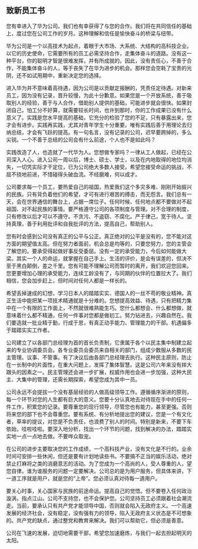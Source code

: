 ## 致新员工书

您有幸进入了华为公司。我们也有幸获得了与您的合作。我们将在共同信任的基础上，度过您在公司工作的岁月。这种理解和信任是愉快奋斗的桥梁与纽带。

华为公司是一个以高技术为起点，着眼于大市场、大系统、大结构的高科技企业。以它的历史使命，它需要所有的员工必需坚持合作，走集体奋斗的道路。没有这一种平台，你的聪明才智是很难发挥，并有所成就的。因此，没有责任心，不善于合作，不能集体奋斗的人，等于丧失了在华为进步的机会。那样您会空耗了宝贵的光阴，还不如试用期中，重新决定您的选择。

进入华为并不意味着高待遇，因为公司是以贡献定报酬的，凭责任定待遇。对新来员工，因为没有记录，晋升较慢，为此十分歉意。如果您是一个开放系统，善于吸取别人的经验，善于与人合作，借助别人提供的基础，可能进步就会很快。如果封闭自己，怕工分不好算，就需要较长时间，也许到那时，你的工作成果已没有什么意义了。实践是您水平提高的基础，它充分的检验了您的不足，只有暴露出来，您才会有进步。实践再实践，尤其对青年学生十分重要。唯有实践后善于用理论去归纳总结，才会有飞跃的提高。有一句名言，没有记录的公司，迟早要跨掉的，多么尖锐。一个不善于总结的公司会有什么前途，个人也不是如此吗？

实践改造了人，也造就了一代华为人。您想做专家吗？一律从工人做起，已经在公司深入人心。进入公司一周以后，博士、硕士、学士，以及在内地取得的地位均消失，一切凭实际才干定位，已为公司绝大多数人接受。希望您接受命运的挑战，不屈不挠地前进，不惜碰得头破血流。不经磨难，何以成才。

公司要求每一个员工，要热爱自己的祖国，热爱我们这个多灾多难、刚刚开始振兴的民族。只有背负着他们的希望，才可有进行艰苦的搏击，而无怨言。我们总有一天，会在世界通信的舞台上，占据一席位子。任何时候、任何地点都不要做对不起祖国、对不起民族的事情。要严格遵守公司的各项制度与管理。对不合理的制度，只有修改以后才可以不遵守。不贪污、不盗窃、不腐化。严于律己，宽于待人。坚持真理，善于利用批评和自我批评的方法，提高自己，帮助别人。

您有时会感到公司没有真正的公平与公正。真正绝对的公平是没有的，您不能对这方面的期望值太高。但在努力者面前，机会总是均等的，只要您努力，您的主管会了解您的。要承受得起做好事反受委屈。没有一定的承受能力，今后如何能做大梁。其实一个人的命运，就掌握在自己手上。生活的评价，是会有误差的，但决不至于黑白颠倒，差之千里。您有可能不理解公司而暂时的离开，我们欢迎您回来。您更要增加心理的承受能力，连续工龄没有了，与同期的伙伴的位置拉大了。我们相信，您会加步赶上，但时间对任何人都是一样长的。

希望丢掉速成的幻想，学习日本人的踏踏实实、德国人的一丝不苟的敬业精神。真正生活中能把某一项技术精通就是十分难的。您想提高效益、待遇，只有把精力集中在一个有限的工作面上，不然就很难熟能生巧。您什么都想会、什么都想做，就意味着什么都不精通，任何一件事对您都是做初工。努力钻进去，兴趣自然在。我们要造就一批业精于勤，行成于思，有真正动手能力、管理能力的干部。机遇偏多于踏踏实实工作者。

公司建立了以各部门总经理为首的首长负责制，它隶属于各个以民主集中制建立起来的专业协调委员会。各专业委员会委员来自相关的部门，组成少数服从多数的民主管理。议事、不管事。有了决议后由各部门总经理去执行。这种民主原则，防止在一长制中的片面性，在重大问题上，发挥了集体智慧。这是公司六年来没有摔大跟头的因素之一。民主管理还会进一步扩展，权威作用也会进一步加强，这种大民主、大集中的管理，还需长期探索，希望您成为其中一员。

公司永远不会提拔一个没有基层经验的人做高级领导工作。遵循循序渐进的原则，每一个环节对您的人生都有巨大的意义。您要十分认真地去对待现在手中的任何一件工作，积累您的记录。要尊重您的现行领导，尽管您也有能力，甚至更强。否则将来您的部下也不会尊重您。要有系统、有分析地提出您的建议，您是一个有文化者，草率的提议，对您是不负责任，也浪费了别人的时间。特别是新来，不要下车依始，哇啦哇啦。要深入地分析，找出一个环节的问题，找到解决的办法，踏踏实实地一点一点地去做。不要哗众取宠。

在公司的进步主要取决您的工作成绩，一个高科技产业，没有文化是不行的。业余时间可安排一些休闲，但还是要有计划地读些书。不要搞不正当的娱乐活动，绝对禁止打麻将之类的消磨意志的活动。为了您成为一个高尚的人，受人尊重的人，望您自律。谁为谁服务的问题一定要解决。公司总的是为用户服务，但具体来讲，下一道工序就是用户，就是您的“上帝”。您必须认真对待每一道用户。

要关心时事，关心国家与民族的前途命运。提高自己的觉悟。但不要卷入任何政治漩涡，指点江山。公司不支持您，也不会保护您。公司坚持员工必须跟着社会潮流走。当前，要承认只有共产党才能领导中国，否则就会陷入无政府主义。一个高速发展的经济社会，没有稳定，没有强有力的领导，陷入无政府主义状态是不可想象的。共产党的缺点，通过整党和教育来解决。我们可以帮助它，但必须是善意。

公司在飞速的发展，迫切地需要干部，希望您加速磨炼，与我们一起去担起明天的太阳。
